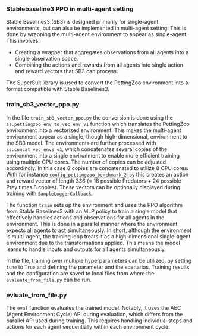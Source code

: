 ### Stablebaseline3 PPO in multi-agent setting

Stable Baselines3 (SB3) is designed primarily for single-agent environments, but can also be implemented in multi-agent setting. This is done by wrapping the multi-agent environment to appear as single-agent. This involves:

- Creating a wrapper that aggregates observations from all agents into a single observation space.
- Combining the actions and rewards from all agents into single action and reward vectors that SB3 can process.

The SuperSuit library is used to convert the PettingZoo environment into a format compatible with Stable Baselines3. 

### train_sb3_vector_ppo.py

In the file `train_sb3_vector_ppo.py` the conversion is done using the `ss.pettingzoo_env_to_vec_env_v1` function which translates the PettingZoo environment into a vectorized environment. This makes the multi-agent environment appear as a single, though high-dimensional, environment to the SB3 model. The environments are further processed with `ss.concat_vec_envs_v1`, which concatenates several copies of the environment into a single environment to enable more efficient training using multiple CPU cores. The number of copies can be adjusted accordingly. In this case 8 copies are concatenated to utilize 8 CPU cores. With for instance [`config_pettingzoo_benchmark_2.py`](https://github.com/doesburg11/PredPreyGrass/blob/main/pettingzoo/predpreygrass/config/config_pettingzoo_benchmark_2.py) this creates an action and reward vector of length 336 (= 18 possible Predators + 24 possible Prey times 8 copies). These vectors can be optionally displayed during training with `SampleLoggerCallback`.

The function `train` sets up the environment and uses the PPO algorithm from Stable Baselines3 with an MLP policy to train a single model that effectively handles actions and observations for all agents in the environment. This is done in a parallel manner where the environment expects all agents to act simultaneously. In short, although the environment is multi-agent, the training loop treats it as a high-dimensional single-agent environment due to the transformations applied. This means the model learns to handle inputs and outputs for all agents simultaneously.

In the file, training over multiple hyperparameters can be utilized, by setting `tune` to `True` and defining the parameter and the scenarios. Training results and the configuration are saved to local files from where the `evaluate_from_file.py` can be run. 

### evluate_from_file.py

The `eval` function evaluates the trained model. Notably, it uses the AEC (Agent Environment Cycle) API during evaluation, which differs from the parallel API used during training. This requires handling individual steps and actions for each agent sequentially within each environment cycle.
